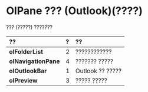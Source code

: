 
# OlPane ??? (Outlook)(????)

??? (?????) ???????



|**??**|**?**|**??**|
|:-----|:-----|:-----|
|**olFolderList**|2|????????????|
|**olNavigationPane**|4|??????? ?????|
|**olOutlookBar**|1|Outlook ?? ?????|
|**olPreview**|3|????? ?????|
